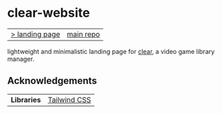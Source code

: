 # clear-website

<table>
<tbody>
<tr>
<td><a href="https://clear.adithya.zip/" target="_blank">> landing page</a></td>
<td><a href="https://github.com/adithyasource/clear" target="_blank">main repo</a></td>
</tr>
</tbody>
</table>

lightweight and minimalistic landing page for [clear](https://github.com/adithyasource/clear), a video game library manager.

## Acknowledgements

<table>
<tbody>
<tr>
<td><b>Libraries</b></td>
<td><a href="https://tailwindcss.com/" target="_blank">Tailwind CSS</a></td>
</tr>
</tbody>
</table>
